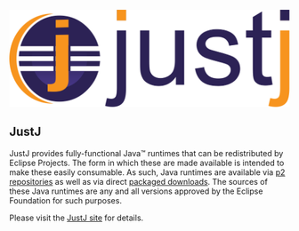 ![JustJ Banner](/images/justj.svg)

## JustJ

JustJ provides fully-functional Java™ runtimes that can be redistributed by Eclipse Projects. The form in which these are made available is intended to make these easily consumable. As such, Java runtimes are available via [p2 repositories](https://eclipse.dev/justj/?page=download#p2-update-sites) as well as via direct [packaged downloads](https://eclipse.dev/justj/?page=download#jre-downloads). The sources of these Java runtimes are any and all versions approved by the Eclipse Foundation for such purposes.

Please visit the [JustJ site](https://eclipse.dev/justj/) for details.
